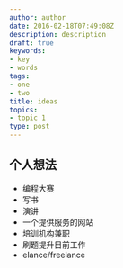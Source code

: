 ```yaml
---
author: author
date: 2016-02-18T07:49:08Z
description: description
draft: true
keywords:
- key
- words
tags:
- one
- two
title: ideas
topics:
- topic 1
type: post
---
```


## 个人想法

* 编程大赛
* 写书
* 演讲
* 一个提供服务的网站
* 培训机构兼职
* 刷题提升目前工作
* elance/freelance


